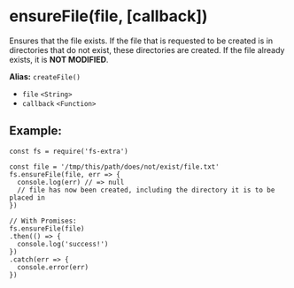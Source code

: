 ensureFile(file, \[callback\])
==============================

Ensures that the file exists. If the file that is requested to be created is in directories that do not exist, these directories are created. If the file already exists, it is **NOT MODIFIED**.

**Alias:** `createFile()`

-   `file` `<String>`
-   `callback` `<Function>`

Example:
--------

    const fs = require('fs-extra')

    const file = '/tmp/this/path/does/not/exist/file.txt'
    fs.ensureFile(file, err => {
      console.log(err) // => null
      // file has now been created, including the directory it is to be placed in
    })

    // With Promises:
    fs.ensureFile(file)
    .then(() => {
      console.log('success!')
    })
    .catch(err => {
      console.error(err)
    })
